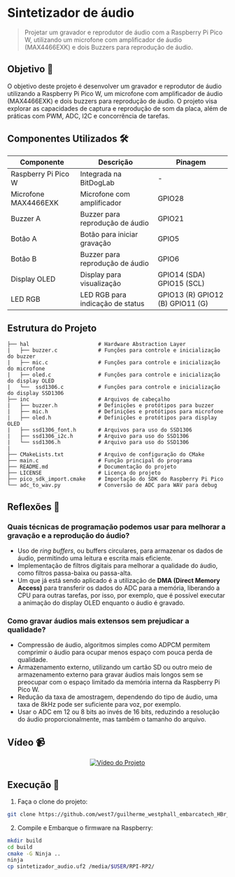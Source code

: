 
# Sintetizador de áudio

> Projetar um gravador e reprodutor de áudio com a Raspberry Pi Pico W, utilizando um microfone com amplificador de áudio (MAX4466EXK) e dois Buzzers para reprodução de áudio. 

## Objetivo 🎯

O objetivo deste projeto é desenvolver um gravador e reprodutor de áudio utilizando a Raspberry Pi Pico W, um microfone com amplificador de áudio (MAX4466EXK) e dois buzzers para reprodução de áudio. O projeto visa explorar as capacidades de captura e reprodução de som da placa, além de práticas com PWM, ADC, I2C e concorrência de tarefas.

## Componentes Utilizados 🛠️

| Componente           | Descrição                        | Pinagem                          |
| -------------------- | -------------------------------- | -------------------------------- |
| Raspberry Pi Pico W  | Integrada na BitDogLab           | -                                |
| Microfone MAX4466EXK | Microfone com amplificador       | GPIO28                           |
| Buzzer A             | Buzzer para reprodução de áudio  | GPIO21                           |
| Botão A              | Botão para iniciar gravação      | GPIO5                            |
| Botão B              | Buzzer para reprodução de áudio  | GPIO6                            |
| Display OLED         | Display para visualização        | GPIO14 (SDA) GPIO15 (SCL)        |
| LED RGB              | LED RGB para indicação de status | GPIO13 (R) GPIO12 (B) GPIO11 (G) |


## Estrutura do Projeto 

```
├── hal                      # Hardware Abstraction Layer
|   ├── buzzer.c             # Funções para controle e inicialização do buzzer
|   ├── mic.c                # Funções para controle e inicialização do microfone
|   ├── oled.c               # Funções para controle e inicialização do display OLED
|   └──  ssd1306.c           # Funções para controle e inicialização do display SSD1306
├── inc                      # Arquivos de cabeçalho
|   ├── buzzer.h             # Definições e protótipos para buzzer
|   ├── mic.h                # Definições e protótipos para microfone
|   ├── oled.h               # Definições e protótipos para display OLED
|   ├── ssd1306_font.h       # Arquivos para uso do SSD1306
|   ├── ssd1306_i2c.h        # Arquivo para uso do SSD1306
|   └── ssd1306.h            # Arquivo para uso do SSD1306
|
├── CMakeLists.txt           # Arquivo de configuração do CMake
├── main.c                   # Função principal do programa
├── README.md                # Documentação do projeto
├── LICENSE                  # Licença do projeto
├── pico_sdk_import.cmake    # Importação do SDK do Raspberry Pi Pico
└── adc_to_wav.py            # Conversão de ADC para WAV para debug
```
     
## Reflexões 💭

### Quais técnicas de programação podemos usar para melhorar a gravação e a reprodução do áudio?

- Uso de *ring buffers*, ou buffers circulares, para armazenar os dados de áudio, permitindo uma leitura e escrita mais eficiente.
- Implementação de filtros digitais para melhorar a qualidade do áudio, como filtros passa-baixa ou passa-alta.
- Um que já está sendo aplicado é a utilização de **DMA (Direct Memory Access)** para transferir os dados do ADC para a memória, liberando a CPU para outras tarefas, por isso, por exemplo, que é possível executar a animação do display OLED enquanto o áudio é gravado.

### Como gravar áudios mais extensos sem prejudicar a qualidade?

- Compressão de áudio, algoritmos simples como ADPCM permitem comprimir o áudio para ocupar menos espaço com pouca perda de qualidade.
- Armazenamento externo, utilizando um cartão SD ou outro meio de armazenamento externo para gravar áudios mais longos sem se preocupar com o espaço limitado da memória interna da Raspberry Pi Pico W.
- Redução da taxa de amostragem, dependendo do tipo de áudio, uma taxa de 8kHz pode ser suficiente para voz, por exemplo.
- Usar o ADC em 12 ou 8 bits ao invés de 16 bits, reduzindo a resolução do áudio proporcionalmente, mas também o tamanho do arquivo.

## Vídeo 📹

<center>

[![Vídeo do Projeto](https://img.youtube.com/vi/tMY6fcm6D1A/hqdefault.jpg)](https://youtube.com/watch?v=tMY6fcm6D1A)

</center>

## Execução 🧪

1. Faça o clone do projeto:

```bash
git clone https://github.com/west7/guilherme_westphall_embarcatech_HBr_2025.git
```

2. Compile e Embarque o firmware na Raspberry:

```bash
mkdir build
cd build
cmake -G Ninja ..
ninja
cp sintetizador_audio.uf2 /media/$USER/RPI-RP2/
```